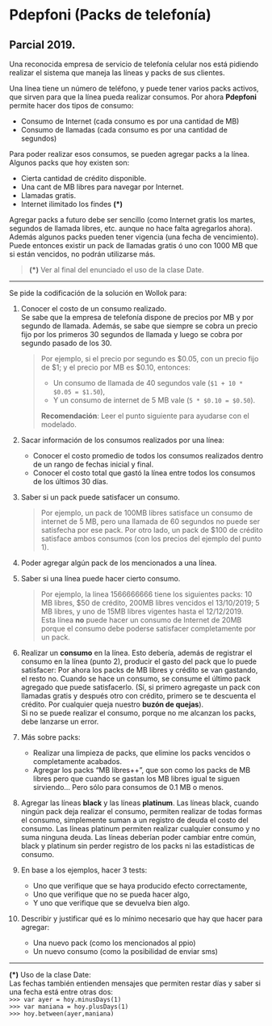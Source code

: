 # Pdepfoni (Packs de telefonía)
## Parcial 2019.

Una reconocida empresa de servicio de telefonía celular nos está pidiendo realizar el sistema que maneja las líneas y packs de sus clientes.

Una línea tiene un número de teléfono, y puede tener varios packs activos, que sirven para que la línea pueda realizar consumos. Por ahora **Pdepfoni** permite hacer dos tipos de consumo:
- Consumo de Internet (cada consumo es por una cantidad de MB)
- Consumo de llamadas (cada consumo es por una cantidad de segundos)

Para poder realizar esos consumos, se pueden agregar packs a la línea. Algunos packs que hoy existen son: 
- Cierta cantidad de crédito disponible.
- Una cant de MB libres para navegar por Internet.
- Llamadas gratis.
- Internet ilimitado los findes **(*)**

Agregar packs a futuro debe ser sencillo (como Internet gratis los martes, segundos de llamada libres, etc. aunque no hace falta agregarlos ahora). <br>
Además algunos packs pueden tener vigencia (una fecha de vencimiento). Puede entonces existir un pack de llamadas gratis ó uno con 1000 MB que si están vencidos, no podrán utilizarse más.

> **(*)** Ver al final del enunciado el uso de la clase Date.

___
Se pide la codificación de la solución en Wollok para:
1.  Conocer el costo de un consumo realizado.<br>
    Se sabe que la empresa de telefonía dispone de precios por MB y por segundo de llamada. Además, se sabe que siempre se cobra un precio fijo por los primeros 30 segundos de llamada y luego se cobra por segundo pasado de los 30. <br>
    > Por ejemplo, si el precio por segundo es $0.05, con un precio fijo de $1; y el precio por MB es $0.10, entonces:
    > - Un consumo de llamada de 40 segundos vale (`$1 + 10 * $0.05 = $1.50`),
    > - Y un consumo de internet de 5 MB vale (`5 * $0.10 = $0.50`).
    >
    > **Recomendación**: Leer el punto siguiente para ayudarse con el modelado.

2.  Sacar información de los consumos realizados por una línea:
    - Conocer el costo promedio de todos los consumos realizados dentro de un rango de fechas inicial y final.
    - Conocer el costo total que gastó la línea entre todos los consumos de los últimos 30 días.

3.  Saber si un pack puede satisfacer un consumo.<br>
    > Por ejemplo, un pack de 100MB libres satisface un consumo de internet de 5 MB, pero una llamada de 60 segundos no puede ser satisfecha por ese pack. Por otro lado, un pack de $100 de crédito satisface ambos consumos (con los precios del ejemplo del punto 1).

4.  Poder agregar algún pack de los mencionados a una línea.

5.  Saber si una línea puede hacer cierto consumo.<br>
    > Por ejemplo, la linea 1566666666 tiene los siguientes packs: 10 MB libres, $50 de crédito, 200MB libres vencidos el 13/10/2019; 5 MB libres, y uno de 15MB libres vigentes hasta el 12/12/2019.<br>
    > Esta línea **no** puede hacer un consumo de Internet de 20MB porque el consumo debe poderse satisfacer completamente por un pack.

6.  Realizar un **consumo** en la línea. Esto debería, además de registrar el consumo en la línea (punto 2), producir el gasto del pack que lo   puede satisfacer: Por ahora los packs de MB libres y crédito se van gastando, el resto no. Cuando se hace un consumo, se consume el último pack agregado que puede satisfacerlo. (Sí, si primero agregaste un pack con llamadas gratis y después otro con crédito, primero se te descuenta el crédito. Por cualquier queja nuestro **buzón de quejas**).<br>
    Si no se puede realizar el consumo, porque no me alcanzan los packs, debe lanzarse un error.

7.  Más sobre packs:
    - Realizar una limpieza de packs, que elimine los packs vencidos o completamente acabados.
    - Agregar los packs “MB libres++”, que son como los packs de MB libres pero que cuando se gastan los MB libres igual te siguen sirviendo... Pero sólo para consumos de 0.1 MB o menos.

8.  Agregar las líneas **black** y las líneas **platinum**. Las líneas black, cuando ningún pack deja realizar el consumo, permiten realizar de todas formas el consumo, simplemente suman a un registro de deuda el costo del consumo. Las líneas platinum permiten realizar cualquier consumo y no suma ninguna deuda. Las líneas deberían poder cambiar entre común, black y platinum sin perder registro de los packs ni las estadísticas de consumo.

9.  En base a los ejemplos, hacer 3 tests:
    - Uno que verifique que se haya producido efecto correctamente, 
    - Uno que verifique que no se pueda hacer algo, 
    - Y uno que verifique que se devuelva bien algo.

10. Describir y justificar qué es lo mínimo necesario que hay que hacer para agregar:
    - Una nuevo pack (como los mencionados al ppio)
    - Un nuevo consumo (como la posibilidad de enviar sms)

___

**(*)** Uso de la clase Date:<br>
Las fechas también entienden mensajes que permiten restar días y saber si una fecha está entre otras dos:<br>
`>>> var ayer = hoy.minusDays(1)`<br>
`>>> var maniana = hoy.plusDays(1)`<br>
`>>> hoy.between(ayer,maniana)`
